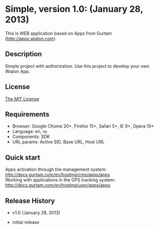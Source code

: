 # Simple, version 1.0: (January 28, 2013)
This is WEB application based on Apps from Gurtam (http://apps.wialon.com).

## Description
Simple project with authorization. Use this project to develop your own Wialon App.

## License
[The MIT License](../master/LICENSE-MIT)

## Requirements
 * Browser: Google Chome 20+, Firefox 15+, Safari 5+, IE 9+, Opera 10+
 * Language: en, ru
 * Components: SDK
 * URL params: Active SID, Base URL, Host URL

## Quick start
Apps activation through the management system: http://docs.gurtam.com/en/hosting/cms/apps/apps  
Working with applications in the GPS tracking system: http://docs.gurtam.com/en/hosting/user/apps/apps

## Release History
 * v1.0 (January 28, 2013)
- initial release
